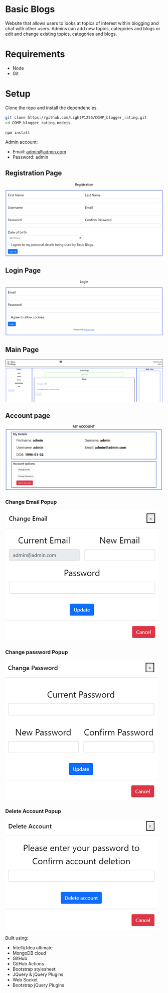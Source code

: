 # Basic Blogs

Website that allows users to looks at topics of interest within blogging and chat with other users. Admins can add new topics, categories and blogs or edit and change existing topics, categories and blogs. 

# Requirements
* Node 
* Git

# Setup
Clone the repo and install the dependencies.
```bash
git clone https://github.com/LightP1256/COMP_blogger_rating.git
cd COMP_blogger_rating.nodejs
```
```bash
npm install
```
Admin account:
- Email: admin@admin.com
- Password: admin
## Registration Page
![Image of Registration Page](https://github.com/LightP1256/COMP_blogger_rating/blob/main/ApplicationImages/Registration_Page.png)
## Login Page
![Image of Login Page](https://github.com/LightP1256/COMP_blogger_rating/blob/main/ApplicationImages/Login_Page.png)
## Main Page
![Image of Main Page](https://github.com/LightP1256/COMP_blogger_rating/blob/main/ApplicationImages/Main_Page.png)
## Account page
![Image of Account page](https://github.com/LightP1256/COMP_blogger_rating/blob/main/ApplicationImages/Account_Page.png)
### Change Email Popup
![Image of Change Email Popup](https://github.com/LightP1256/COMP_blogger_rating/blob/main/ApplicationImages/Change_Email_Popup.png)
### Change password Popup
![Image of Change password Popup](https://github.com/LightP1256/COMP_blogger_rating/blob/main/ApplicationImages/Change_Password_Page.png)
### Delete Account Popup
![Image of Delete Account Popup](https://github.com/LightP1256/COMP_blogger_rating/blob/main/ApplicationImages/Delete_Account_Popup.png)

Built using:
- Intellij Idea ultimate
- MongoDB cloud
- GitHub
- GitHub Actions
- Bootstrap stylesheet
- JQuery & jQuery Plugins
- Web Socket
- Bootstrap jQuery Plugins
